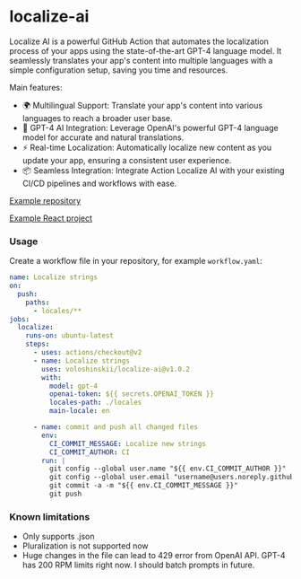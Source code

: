 # localize-ai

Localize AI is a powerful GitHub Action that automates the localization process of your apps using the state-of-the-art GPT-4 language model. It seamlessly translates your app's content into multiple languages with a simple configuration setup, saving you time and resources.

Main features:

- 🌍 Multilingual Support: Translate your app's content into various languages to reach a broader user base.
- 🤖 GPT-4 AI Integration: Leverage OpenAI's powerful GPT-4 language model for accurate and natural translations.
- ⚡ Real-time Localization: Automatically localize new content as you update your app, ensuring a consistent user experience.
- 📦 Seamless Integration: Integrate Action Localize AI with your existing CI/CD pipelines and workflows with ease.

[Example repository](https://github.com/voloshinskii/localize-ai-example)

[Example React project](https://github.com/voloshinskii/localize-ai-react-example)

### Usage

Create a workflow file in your repository, for example `workflow.yaml`:

```yaml
name: Localize strings
on:
  push:
    paths:
      - locales/**
jobs:
  localize:
    runs-on: ubuntu-latest
    steps:
      - uses: actions/checkout@v2
      - name: Localize strings
        uses: voloshinskii/localize-ai@v1.0.2
        with: 
          model: gpt-4
          openai-token: ${{ secrets.OPENAI_TOKEN }}
          locales-path: ./locales
          main-locale: en

      - name: commit and push all changed files
        env:
          CI_COMMIT_MESSAGE: Localize new strings
          CI_COMMIT_AUTHOR: CI
        run: |
          git config --global user.name "${{ env.CI_COMMIT_AUTHOR }}"
          git config --global user.email "username@users.noreply.github.com"
          git commit -a -m "${{ env.CI_COMMIT_MESSAGE }}"
          git push
```

### Known limitations
- Only supports .json
- Pluralization is not supported now
- Huge changes in the file can lead to 429 error from OpenAI API. GPT-4 has 200 RPM limits right now. I should batch prompts in future.

